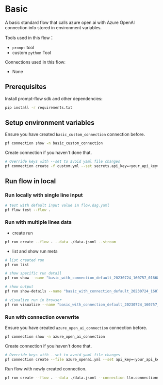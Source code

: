 # Basic
A basic standard flow that calls azure open ai with Azure OpenAI connection info stored in environment variables. 

Tools used in this flow：
- `prompt` tool
- custom `python` Tool

Connections used in this flow:
- None

## Prerequisites

Install prompt-flow sdk and other dependencies:
```bash
pip install -r requirements.txt
```

## Setup environment variables

Ensure you have created `basic_custom_connection` connection before.
```bash
pf connection show -n basic_custom_connection
```

Create connection if you haven't done that.
```bash
# Override keys with --set to avoid yaml file changes
pf connection create -f custom.yml --set secrets.api_key=<your_api_key> configs.api_base=<your_api_base>
```

## Run flow in local

### Run locally with single line input

```bash
# test with default input value in flow.dag.yaml
pf flow test --flow .
```

### Run with multiple lines data

- create run
```bash
pf run create --flow . --data ./data.jsonl --stream
```

- list and show run meta
```bash
# list created run
pf run list

# show specific run detail
pf run show --name "basic_with_connection_default_20230724_160757_016682"

# show output
pf run show-details --name "basic_with_connection_default_20230724_160757_016682"

# visualize run in browser
pf run visualize --name "basic_with_connection_default_20230724_160757_016682"
```

### Run with connection overwrite

Ensure you have created `azure_open_ai_connection` connection before.

```bash
pf connection show -n azure_open_ai_connection
```

Create connection if you haven't done that.
```bash
# Override keys with --set to avoid yaml file changes
pf connection create --file azure_openai.yml --set api_key=<your_api_key> api_base=<your_api_base>
```

Run flow with newly created connection.

```bash
pf run create --flow . --data ./data.jsonl --connection llm.connection=azure_open_ai_connection --stream
``````
